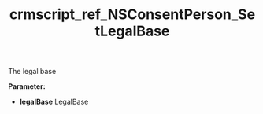 ﻿---
title: crmscript_ref_NSConsentPerson_SetLegalBase
description: NSConsentPerson.SetLegalBase(LegalBase legalBase)
intellisense: NSConsentPerson.SetLegalBase
keywords: NSConsentPerson, GetLegalBase
so.topic: reference
---

The legal base

**Parameter:** 
 - **legalBase** LegalBase

